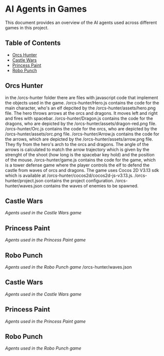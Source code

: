 # AI Agents in Games

This document provides an overview of the AI agents used across different games in this project.

## Table of Contents
- [Orcs Hunter](#orcs-hunter)
- [Castle Wars](#castle-wars)
- [Princess Paint](#princess-paint)
- [Robo Punch](#robo-punch)

## Orcs Hunter
in the /orcs-hunter folder there are files with javascript code that implement the objects used in the game.
/orcs-hunter/Hero.js contains the code for the main character, who's an elf depcited by the /orcs-hunter/assets/hero.png file. The hero throws arrows at the orcs and dragons. It moves left and right and fires with spacebar.
/orcs-hunter/Dragon.js contains the code for the dragons, who are depicted by the /orcs-hunter/assets/dragon-red.png file.
/orcs-hunter/Orc.js contains the code for the orcs, who are depicted by the /orcs-hunter/assets/orc.png file.
/orcs-hunter/Arrow.js contains the code for the arrows, which are depicted by the /orcs-hunter/assets/arrow.png file. They fly from the hero's arch to the orcs and dragons. The angle of the arrows is calculated to match the arrow trajectory which is given by the strenght of the shoot (how long is the spacebar key hold) and the position of the mouse.
/orcs-hunter/game.js contains the code for the game, which is a tower defense game where the player controls the elf to defend the castle from waves of orcs and dragons. The game uses Cocos 2D V3.13 sdk which is available at /orcs-hunter/cocos2d/cocos2d-js-v3.13.js.
/orcs-hunter/project.json contains the project configuration.
/orcs-hunter/waves.json contains the waves of enemies to be spawned.

## Castle Wars
*Agents used in the Castle Wars game*

## Princess Paint
*Agents used in the Princess Paint game*

## Robo Punch
*Agents used in the Robo Punch game*
/orcs-hunter/waves.json

## Castle Wars
*Agents used in the Castle Wars game*

## Princess Paint
*Agents used in the Princess Paint game*

## Robo Punch
*Agents used in the Robo Punch game*

